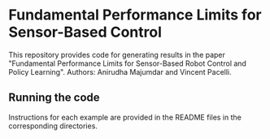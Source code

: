 # Fundamental Performance Limits for Sensor-Based Control

This repository provides code for generating results in the paper "Fundamental Performance Limits for Sensor-Based Robot Control and Policy Learning".
Authors: Anirudha Majumdar and Vincent Pacelli.

## Running the code

Instructions for each example are provided in the README files in the corresponding directories. 
